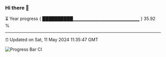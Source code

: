 ### Hi there 👋

⏳ Year progress { ██████████▁▁▁▁▁▁▁▁▁▁▁▁▁▁▁▁▁▁▁▁ } 35.92 %

---

⏰ Updated on Sat, 11 May 2024 11:35:47 GMT

![Progress Bar CI](https://github.com/IshwaranRudhara/GIT-ACTION/workflows/Progress%20Bar%20CI/badge.svg)
